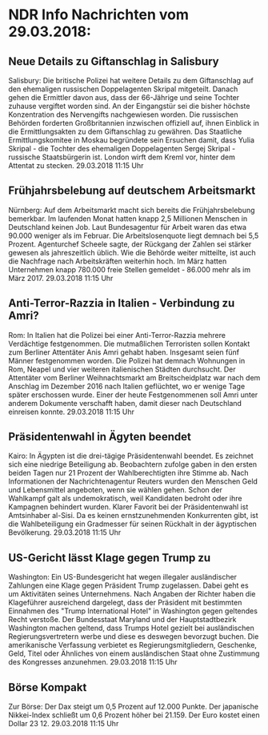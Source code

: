 # NDR Info Nachrichten vom 29.03.2018:


## Neue Details zu Giftanschlag in Salisbury
Salisbury: Die britische Polizei hat weitere Details zu dem Giftanschlag auf den ehemaligen russischen Doppelagenten Skripal mitgeteilt. Danach gehen die Ermittler davon aus, dass der 66-Jährige und seine Tochter zuhause vergiftet worden sind. An der Eingangstür sei die bisher höchste Konzentration des Nervengifts nachgewiesen worden. Die russischen Behörden forderten Großbritannien inzwischen offiziell auf, ihnen Einblick in die Ermittlungsakten zu dem Giftanschlag zu gewähren. Das Staatliche Ermittlungskomitee in Moskau begründete sein Ersuchen damit, dass Yulia Skripal - die Tochter des ehemaligen Doppelagenten Sergej Skripal - russische Staatsbürgerin ist. London wirft dem Kreml vor, hinter dem Attentat zu stecken. 29.03.2018 11:15 Uhr 

## Frühjahrsbelebung auf deutschem Arbeitsmarkt
Nürnberg: Auf dem Arbeitsmarkt macht sich bereits die Frühjahrsbelebung bemerkbar. Im laufenden Monat hatten knapp 2,5 Millionen Menschen in Deutschland keinen Job. Laut Bundesagentur für Arbeit waren das etwa 90.000 weniger als im Februar. Die Arbeitslosenquote liegt demnach bei 5,5 Prozent. Agenturchef Scheele sagte, der Rückgang der Zahlen sei stärker gewesen als jahreszeitlich üblich. Wie die Behörde weiter mitteilte, ist auch die Nachfrage nach Arbeitskräften weiterhin hoch. Im März hatten Unternehmen knapp 780.000 freie Stellen gemeldet - 86.000 mehr als im März 2017. 29.03.2018 11:15 Uhr 

## Anti-Terror-Razzia in Italien - Verbindung zu Amri?
Rom: In Italien hat die Polizei bei einer Anti-Terror-Razzia mehrere Verdächtige festgenommen. Die mutmaßlichen Terroristen sollen Kontakt zum Berliner Attentäter Anis Amri gehabt haben. Insgesamt seien fünf Männer festgenommen worden. Die Polizei hat demnach Wohnungen in Rom, Neapel und vier weiteren italienischen Städten durchsucht. Der Attentäter vom Berliner Weihnachtsmarkt am Breitscheidplatz war nach dem Anschlag im Dezember 2016 nach Italien geflüchtet, wo er wenige Tage später erschossen wurde. Einer der heute Festgenommenen soll Amri unter anderem Dokumente verschafft haben, damit dieser nach Deutschland einreisen konnte. 29.03.2018 11:15 Uhr 

## Präsidentenwahl in Ägyten beendet
Kairo: In Ägypten ist die drei-tägige Präsidentenwahl beendet. Es zeichnet sich eine niedrige Beteiligung ab. Beobachtern zufolge gaben in den ersten beiden Tagen nur 21 Prozent der Wahlberechtigten ihre Stimme ab. Nach Informationen der Nachrichtenagentur Reuters wurden den Menschen Geld und Lebensmittel angeboten, wenn sie wählen gehen. Schon der Wahlkampf galt als undemokratisch, weil Kandidaten bedroht oder ihre Kampagnen behindert wurden. Klarer Favorit bei der Präsidentenwahl ist Amtsinhaber al-Sisi. Da es keinen ernstzunehmenden Konkurrenten gibt, ist die Wahlbeteiligung ein Gradmesser für seinen Rückhalt in der ägyptischen Bevölkerung. 29.03.2018 11:15 Uhr 

## US-Gericht lässt Klage gegen Trump zu
Washington: Ein US-Bundesgericht hat wegen illegaler ausländischer Zahlungen eine Klage gegen Präsident Trump zugelassen. Dabei geht es um Aktivitäten seines Unternehmens. Nach Angaben der Richter haben die Klageführer ausreichend dargelegt, dass der Präsident mit bestimmten Einnahmen des "Trump International Hotel" in Washington gegen geltendes Recht verstoße. Der Bundesstaat Maryland und der Hauptstadtbezirk Washington machen geltend, dass Trumps Hotel gezielt bei ausländischen Regierungsvertretern werbe und diese es deswegen bevorzugt buchen. Die amerikanische Verfassung verbietet es Regierungsmitgliedern, Geschenke, Geld, Titel oder Ähnliches von einem ausländischen Staat ohne Zustimmung des Kongresses anzunehmen. 29.03.2018 11:15 Uhr 

## Börse Kompakt
Zur Börse: Der Dax steigt um 0,5 Prozent auf 12.000 Punkte. Der japanische Nikkei-Index schließt um 0,6 Prozent höher bei 21.159. Der Euro kostet einen Dollar 23 12. 29.03.2018 11:15 Uhr 
